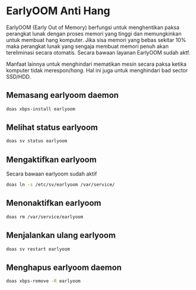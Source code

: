 # EarlyOOM Anti Hang

EarlyOOM (Early Out of Memory) berfungsi untuk menghentikan paksa perangkat lunak dengan proses memori yang tinggi dan memungkinkan untuk membuat hang komputer. Jika sisa memori yang bebas sekitar 10% maka perangkat lunak yang sengaja membuat memori penuh akan tereliminasi secara otomatis. Secara bawaan layanan EarlyOOM sudah aktf.

Manfaat lainnya untuk menghindari mematikan mesin secara paksa ketika komputer tidak merespon/_hang_. Hal ini juga untuk menghindari bad sector SSD/HDD.

## Memasang earlyoom daemon

```bash
doas xbps-install earlyoom
```

## Melihat status earlyoom

```bash
doas sv status earlyoom
```

## Mengaktifkan earlyoom

Secara bawaan earlyoom sudah aktif

```bash
doas ln -s /etc/sv/earlyoom /var/service/
```

## Menonaktifkan earlyoom

```bash
doas rm /var/service/earlyoom
```

## Menjalankan ulang earlyoom

```bash
doas sv restart earlyoom
```

## Menghapus earlyoom daemon

```bash
doas xbps-remove -R earlyoom
```
